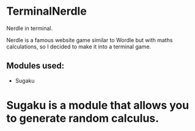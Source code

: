 # TerminalNerdle
Nerdle in terminal.

Nerdle is a famous website game similar to Wordle but with maths calculations, so I decided to make it into a terminal game.

## Modules used:
* Sugaku

# Sugaku is a module that allows you to generate random calculus.
